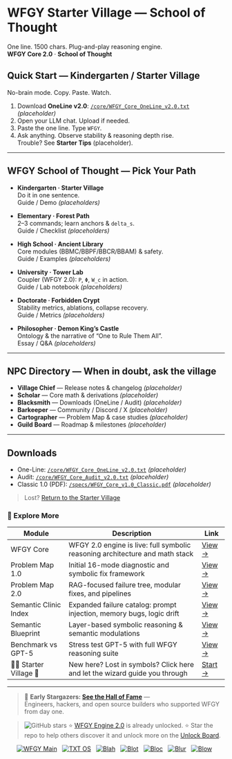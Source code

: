 # WFGY Starter Village — School of Thought

One line. 1500 chars. Plug-and-play reasoning engine.  
**WFGY Core 2.0** · **School of Thought**

## Quick Start — Kindergarten / Starter Village
No-brain mode. Copy. Paste. Watch.
1. Download **OneLine v2.0**: [`/core/WFGY_Core_OneLine_v2.0.txt`](../core/WFGY_Core_OneLine_v2.0.txt) *(placeholder)*
2. Open your LLM chat. Upload if needed.
3. Paste the one line. Type `WFGY`.
4. Ask anything. Observe stability & reasoning depth rise.  
Trouble? See **Starter Tips** (placeholder).

---

## WFGY School of Thought — Pick Your Path
- **Kindergarten · Starter Village**  
  Do it in one sentence.  
  Guide / Demo *(placeholders)*

- **Elementary · Forest Path**  
  2–3 commands; learn anchors & `delta_s`.  
  Guide / Checklist *(placeholders)*

- **High School · Ancient Library**  
  Core modules (BBMC/BBPF/BBCR/BBAM) & safety.  
  Guide / Examples *(placeholders)*

- **University · Tower Lab**  
  Coupler (WFGY 2.0): `P`, `Φ`, `W_c` in action.  
  Guide / Lab notebook *(placeholders)*

- **Doctorate · Forbidden Crypt**  
  Stability metrics, ablations, collapse recovery.  
  Guide / Metrics *(placeholders)*

- **Philosopher · Demon King’s Castle**  
  Ontology & the narrative of “One to Rule Them All”.  
  Essay / Q&A *(placeholders)*

---

## NPC Directory — When in doubt, ask the village
- **Village Chief** — Release notes & changelog *(placeholder)*
- **Scholar** — Core math & derivations *(placeholder)*
- **Blacksmith** — Downloads (OneLine / Audit) *(placeholder)*
- **Barkeeper** — Community / Discord / X *(placeholder)*
- **Cartographer** — Problem Map & case studies *(placeholder)*
- **Guild Board** — Roadmap & milestones *(placeholder)*

---

## Downloads
- One-Line: [`/core/WFGY_Core_OneLine_v2.0.txt`](../core/WFGY_Core_OneLine_v2.0.txt) *(placeholder)*
- Audit: [`/core/WFGY_Core_Audit_v2.0.txt`](../core/WFGY_Core_Audit_v2.0.txt) *(placeholder)*
- Classic 1.0 (PDF): [`/specs/WFGY_Core_v1.0_Classic.pdf`](../specs/WFGY_Core_v1.0_Classic.pdf) *(placeholder)*

> Lost? [Return to the Starter Village](#wgfy-starter-village--school-of-thought)

### 🧭 Explore More

| Module                | Description                                              | Link     |
|-----------------------|----------------------------------------------------------|----------|
| WFGY Core             | WFGY 2.0 engine is live: full symbolic reasoning architecture and math stack | [View →](https://github.com/onestardao/WFGY/tree/main/core/README.md) |
| Problem Map 1.0       | Initial 16-mode diagnostic and symbolic fix framework    | [View →](https://github.com/onestardao/WFGY/tree/main/ProblemMap/README.md) |
| Problem Map 2.0       | RAG-focused failure tree, modular fixes, and pipelines   | [View →](https://github.com/onestardao/WFGY/blob/main/ProblemMap/rag-architecture-and-recovery.md) |
| Semantic Clinic Index | Expanded failure catalog: prompt injection, memory bugs, logic drift | [View →](https://github.com/onestardao/WFGY/blob/main/ProblemMap/SemanticClinicIndex.md) |
| Semantic Blueprint    | Layer-based symbolic reasoning & semantic modulations   | [View →](https://github.com/onestardao/WFGY/tree/main/SemanticBlueprint/README.md) |
| Benchmark vs GPT-5    | Stress test GPT-5 with full WFGY reasoning suite         | [View →](https://github.com/onestardao/WFGY/tree/main/benchmarks/benchmark-vs-gpt5/README.md) |
| 🧙‍♂️ Starter Village 🏡 | New here? Lost in symbols? Click here and let the wizard guide you through | [Start →](https://github.com/onestardao/WFGY/blob/main/StarterVillage/README.md) |

---

> 👑 **Early Stargazers: [See the Hall of Fame](https://github.com/onestardao/WFGY/tree/main/stargazers)** —  
> Engineers, hackers, and open source builders who supported WFGY from day one.

> <img src="https://img.shields.io/github/stars/onestardao/WFGY?style=social" alt="GitHub stars"> ⭐ [WFGY Engine 2.0](https://github.com/onestardao/WFGY/blob/main/core/README.md) is already unlocked. ⭐ Star the repo to help others discover it and unlock more on the [Unlock Board](https://github.com/onestardao/WFGY/blob/main/STAR_UNLOCKS.md).

<div align="center">

[![WFGY Main](https://img.shields.io/badge/WFGY-Main-red?style=flat-square)](https://github.com/onestardao/WFGY)
&nbsp;
[![TXT OS](https://img.shields.io/badge/TXT%20OS-Reasoning%20OS-orange?style=flat-square)](https://github.com/onestardao/WFGY/tree/main/OS)
&nbsp;
[![Blah](https://img.shields.io/badge/Blah-Semantic%20Embed-yellow?style=flat-square)](https://github.com/onestardao/WFGY/tree/main/OS/BlahBlahBlah)
&nbsp;
[![Blot](https://img.shields.io/badge/Blot-Persona%20Core-green?style=flat-square)](https://github.com/onestardao/WFGY/tree/main/OS/BlotBlotBlot)
&nbsp;
[![Bloc](https://img.shields.io/badge/Bloc-Reasoning%20Compiler-blue?style=flat-square)](https://github.com/onestardao/WFGY/tree/main/OS/BlocBlocBloc)
&nbsp;
[![Blur](https://img.shields.io/badge/Blur-Text2Image%20Engine-navy?style=flat-square)](https://github.com/onestardao/WFGY/tree/main/OS/BlurBlurBlur)
&nbsp;
[![Blow](https://img.shields.io/badge/Blow-Game%20Logic-purple?style=flat-square)](https://github.com/onestardao/WFGY/tree/main/OS/BlowBlowBlow)
&nbsp;
</div>
